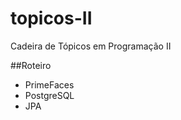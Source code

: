 # topicos-II
Cadeira de Tópicos em Programação II

##Roteiro
   - PrimeFaces
   - PostgreSQL
   - JPA
   
